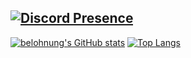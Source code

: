 [![Discord Presence](https://lanyard-profile-readme.vercel.app/api/396086395652800513)](https://discord.com/users/396086395652800513)
-------
[![belohnung's GitHub stats](https://github-readme-stats.vercel.app/api?username=ConditionedHair&theme=dark&show_icons=true)](https://github.com/anuraghazra/github-readme-stats)
[![Top Langs](https://github-readme-stats.vercel.app/api/top-langs/?username=ConditionedHair&theme=dark&show_icons=true)](https://github.com/anuraghazra/github-readme-stats)
